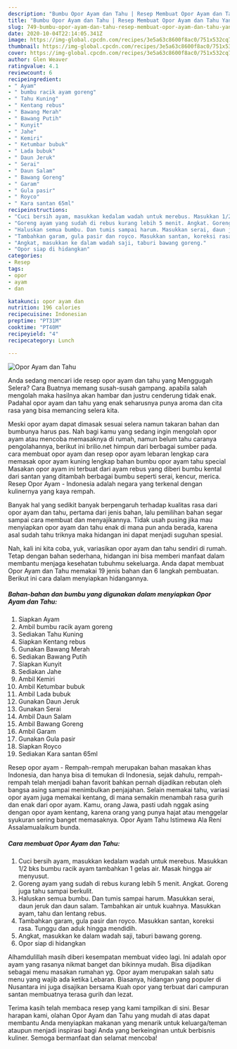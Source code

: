 ```yaml
---
description: "Bumbu Opor Ayam dan Tahu | Resep Membuat Opor Ayam dan Tahu Yang Menggugah Selera"
title: "Bumbu Opor Ayam dan Tahu | Resep Membuat Opor Ayam dan Tahu Yang Menggugah Selera"
slug: 749-bumbu-opor-ayam-dan-tahu-resep-membuat-opor-ayam-dan-tahu-yang-menggugah-selera
date: 2020-10-04T22:14:05.341Z
image: https://img-global.cpcdn.com/recipes/3e5a63c8600f8ac0/751x532cq70/opor-ayam-dan-tahu-foto-resep-utama.jpg
thumbnail: https://img-global.cpcdn.com/recipes/3e5a63c8600f8ac0/751x532cq70/opor-ayam-dan-tahu-foto-resep-utama.jpg
cover: https://img-global.cpcdn.com/recipes/3e5a63c8600f8ac0/751x532cq70/opor-ayam-dan-tahu-foto-resep-utama.jpg
author: Glen Weaver
ratingvalue: 4.1
reviewcount: 6
recipeingredient:
- " Ayam"
- " bumbu racik ayam goreng"
- " Tahu Kuning"
- " Kentang rebus"
- " Bawang Merah"
- " Bawang Putih"
- " Kunyit"
- " Jahe"
- " Kemiri"
- " Ketumbar bubuk"
- " Lada bubuk"
- " Daun Jeruk"
- " Serai"
- " Daun Salam"
- " Bawang Goreng"
- " Garam"
- " Gula pasir"
- " Royco"
- " Kara santan 65ml"
recipeinstructions:
- "Cuci bersih ayam, masukkan kedalam wadah untuk merebus. Masukkan 1/2 bks bumbu racik ayam tambahkan 1 gelas air. Masak hingga air menyusut."
- "Goreng ayam yang sudah di rebus kurang lebih 5 menit. Angkat. Goreng juga tahu sampai berkulit."
- "Haluskan semua bumbu. Dan tumis sampai harum. Masukkan serai, daun jeruk dan daun salam. Tambahkan air untuk kuahnya. Masukkan ayam, tahu dan lentang rebus."
- "Tambahkan garam, gula pasir dan royco. Masukkan santan, koreksi rasa. Tunggu dan aduk hingga mendidih."
- "Angkat, masukkan ke dalam wadah saji, taburi bawang goreng."
- "Opor siap di hidangkan"
categories:
- Resep
tags:
- opor
- ayam
- dan

katakunci: opor ayam dan 
nutrition: 196 calories
recipecuisine: Indonesian
preptime: "PT31M"
cooktime: "PT40M"
recipeyield: "4"
recipecategory: Lunch

---
```



![Opor Ayam dan Tahu](https://img-global.cpcdn.com/recipes/3e5a63c8600f8ac0/751x532cq70/opor-ayam-dan-tahu-foto-resep-utama.jpg)

Anda sedang mencari ide resep opor ayam dan tahu yang Menggugah Selera? Cara Buatnya memang susah-susah gampang. apabila salah mengolah maka hasilnya akan hambar dan justru cenderung tidak enak. Padahal opor ayam dan tahu yang enak seharusnya punya aroma dan cita rasa yang bisa memancing selera kita.

Meski opor ayam dapat dimasak sesuai selera namun takaran bahan dan bumbunya harus pas. Nah bagi kamu yang sedang ingin mengolah opor ayam atau mencoba memasaknya di rumah, namun belum tahu caranya pengolahannya, berikut ini brilio.net himpun dari berbagai sumber pada. cara membuat opor ayam dan resep opor ayam lebaran lengkap cara memasak opor ayam kuning lengkap bahan bumbu opor ayam tahu special Masakan opor ayam ini terbuat dari ayam rebus yang diberi bumbu kental dari santan yang ditambah berbagai bumbu seperti serai, kencur, merica. Resep Opor Ayam - Indonesia adalah negara yang terkenal dengan kulinernya yang kaya rempah.

Banyak hal yang sedikit banyak berpengaruh terhadap kualitas rasa dari opor ayam dan tahu, pertama dari jenis bahan, lalu pemilihan bahan segar sampai cara membuat dan menyajikannya. Tidak usah pusing jika mau menyiapkan opor ayam dan tahu enak di mana pun anda berada, karena asal sudah tahu triknya maka hidangan ini dapat menjadi suguhan spesial.


Nah, kali ini kita coba, yuk, variasikan opor ayam dan tahu sendiri di rumah. Tetap dengan bahan sederhana, hidangan ini bisa memberi manfaat dalam membantu menjaga kesehatan tubuhmu sekeluarga. Anda dapat membuat Opor Ayam dan Tahu memakai 19 jenis bahan dan 6 langkah pembuatan. Berikut ini cara dalam menyiapkan hidangannya.

<!--inarticleads1-->

##### Bahan-bahan dan bumbu yang digunakan dalam menyiapkan Opor Ayam dan Tahu:

1. Siapkan  Ayam
1. Ambil  bumbu racik ayam goreng
1. Sediakan  Tahu Kuning
1. Siapkan  Kentang rebus
1. Gunakan  Bawang Merah
1. Sediakan  Bawang Putih
1. Siapkan  Kunyit
1. Sediakan  Jahe
1. Ambil  Kemiri
1. Ambil  Ketumbar bubuk
1. Ambil  Lada bubuk
1. Gunakan  Daun Jeruk
1. Gunakan  Serai
1. Ambil  Daun Salam
1. Ambil  Bawang Goreng
1. Ambil  Garam
1. Gunakan  Gula pasir
1. Siapkan  Royco
1. Sediakan  Kara santan 65ml


Resep opor ayam - Rempah-rempah merupakan bahan masakan khas Indonesia, dan hanya bisa di temukan di Indonesia, sejak dahulu, rempah-rempah telah menjadi bahan favorit bahkan pernah dijadikan rebutan oleh bangsa asing sampai menimbulkan penjajahan. Selain memakai tahu, variasi opor ayam juga memakai kentang, di mana semakin menambah rasa gurih dan enak dari opor ayam. Kamu, orang Jawa, pasti udah nggak asing dengan opor ayam kentang, karena orang yang punya hajat atau menggelar syukuran sering banget memasaknya. Opor Ayam Tahu Istimewa Ala Reni Assalamualaikum bunda. 

<!--inarticleads2-->

##### Cara membuat Opor Ayam dan Tahu:

1. Cuci bersih ayam, masukkan kedalam wadah untuk merebus. Masukkan 1/2 bks bumbu racik ayam tambahkan 1 gelas air. Masak hingga air menyusut.
1. Goreng ayam yang sudah di rebus kurang lebih 5 menit. Angkat. Goreng juga tahu sampai berkulit.
1. Haluskan semua bumbu. Dan tumis sampai harum. Masukkan serai, daun jeruk dan daun salam. Tambahkan air untuk kuahnya. Masukkan ayam, tahu dan lentang rebus.
1. Tambahkan garam, gula pasir dan royco. Masukkan santan, koreksi rasa. Tunggu dan aduk hingga mendidih.
1. Angkat, masukkan ke dalam wadah saji, taburi bawang goreng.
1. Opor siap di hidangkan


Alhamdulillah masih diberi kesempatan membuat video lagi. Ini adalah opor ayam yang rasanya nikmat banget dan bikinnya mudah. Bisa dijadikan sebagai menu masakan rumahan yg. Opor ayam merupakan salah satu menu yang wajib ada ketika Lebaran. Biasanya, hidangan yang populer di Nusantara ini juga disajikan bersama Kuah opor yang terbuat dari campuran santan membuatnya terasa gurih dan lezat. 

Terima kasih telah membaca resep yang kami tampilkan di sini. Besar harapan kami, olahan Opor Ayam dan Tahu yang mudah di atas dapat membantu Anda menyiapkan makanan yang menarik untuk keluarga/teman ataupun menjadi inspirasi bagi Anda yang berkeinginan untuk berbisnis kuliner. Semoga bermanfaat dan selamat mencoba!
